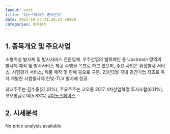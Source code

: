 ```yaml
---
layout: post
title: '이노스페이스 종목분석'
date: 2024-10-27 21:20:23 +0900
categories: 종목분석
---
```


## 1. 종목개요 및 주요사업

소형위성 발사체 및 발사서비스 전문업체. 우주산업의 밸류체인 중 Upstream 영역의 발사체 제작 및 발사서비스 제공 수행을 목표로 하고 있으며, 주요 사업은 위성발사 서비스, 시험평가 서비스, 제품 제작 및 판매 등으로 구분. 23년3월 국내 민간기업 최초로 독자 개발한 시험발사체 한빛-TLV 발사에 성공.

최대주주는 김수종(21.01%), 주요주주는 코오롱 2017 4차산업혁명 투자조합(6.11%), 코오롱글로텍(5.83%)
[#이노스페이스](#)

## 2. 시세분석

No price analysis available
